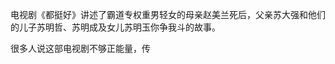 
电视剧《都挺好》讲述了霸道专权重男轻女的母亲赵美兰死后，父亲苏大强和他们的儿子苏明哲、苏明成及女儿苏明玉你争我斗的故事。

很多人说这部电视剧不够正能量，传

<!--stackedit_data:
eyJoaXN0b3J5IjpbMjc0MTcxODIyLC0xNzcxMDA0MDEzXX0=
-->